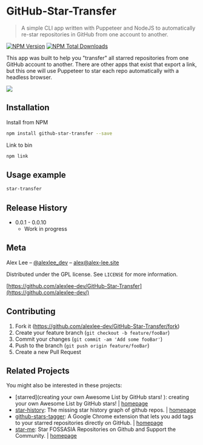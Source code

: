 # GitHub-Star-Transfer
> A simple CLI app written with Puppeteer and NodeJS to automatically re-star repositories in GitHub from one account to another.

[![NPM Version][npm-image]][npm-url]
[![NPM Total Downloads][npm-downloads]][npm-url]

This app was built to help you "transfer" all starred repositories from one GitHub account to another. There are other apps that exist that export a link, but this one will use Puppeteer to star each repo automatically with a headless browser.

![](https://rawgit.com/alexlee-dev/GitHub-Star-Transfer/master/assets/first-time.svg)

## Installation

Install from NPM

```sh
npm install github-star-transfer --save
```

Link to bin

```sh
npm link
```

## Usage example

```sh
star-transfer
```

<!-- _For more examples and usage, please refer to the [Wiki][wiki]._ -->

<!-- ## Development setup

Describe how to install all development dependencies and how to run an automated test-suite of some kind. Potentially do this for multiple platforms.

```sh
make install
npm test
``` -->

## Release History

* 0.0.1 - 0.0.10
    * Work in progress

## Meta

Alex Lee – [@alexlee_dev](https://twitter.com/alexlee_dev) – alex@alex-lee.site

Distributed under the GPL license. See ``LICENSE`` for more information.

[https://github.com/alexlee-dev/GitHub-Star-Transfer](https://github.com/alexlee-dev/)

## Contributing

1. Fork it (<https://github.com/alexlee-dev/GitHub-Star-Transfer/fork>)
2. Create your feature branch (`git checkout -b feature/fooBar`)
3. Commit your changes (`git commit -am 'Add some fooBar'`)
4. Push to the branch (`git push origin feature/fooBar`)
5. Create a new Pull Request

## Related Projects

You might also be interested in these projects:

* [starred](creating your own Awesome List by GitHub stars! ): creating your own Awesome List by GitHub stars! | [homepage](https://github.com/maguowei/starred "creating your own Awesome List by GitHub stars!")
* [star-history](https://github.com/timqian/star-history): The missing star history graph of github repos. | [homepage](https://github.com/timqian/star-history "The missing star history graph of github repos.")
* [github-stars-tagger](https://github.com/artisologic/github-stars-tagger): A Google Chrome extension that lets you add tags to your starred repositories directly on GitHub. | [homepage](https://chrome.google.com/webstore/detail/github-stars-tagger/aaihhjepepgajmehjdmfkofegfddcabc "A Google Chrome extension that lets you add tags to your starred repositories directly on GitHub.")
* [star-me](https://github.com/fossasia/star-me): Star FOSSASIA Repositories on Github and Support the Community. | [homepage](https://github.com/fossasia/star-me "Star FOSSASIA Repositories on Github and Support the Community.")


<!-- Markdown link & img dfn's -->
[npm-image]: https://img.shields.io/npm/v/github-star-transfer.svg
[npm-downloads]: https://img.shields.io/npm/dt/github-star-transfer.svg
[npm-url]: https://www.npmjs.com/package/github-star-transfer
